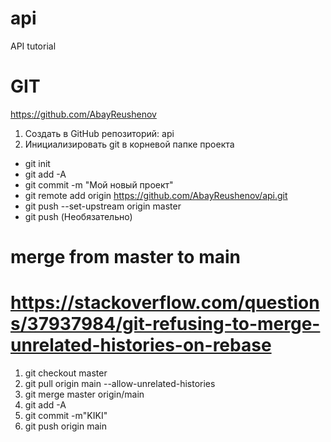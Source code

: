 # api
API tutorial
# GIT 
https://github.com/AbayReushenov
1. Создать в GitHub репозиторий: api
2. Инициализировать git в корневой папке проекта
 - git init
 - git add -A
 - git commit -m "Мой новый проект"
 - git remote add origin https://github.com/AbayReushenov/api.git
 - git push --set-upstream origin master
 - git push (Необязательно)


# merge from master to main
# https://stackoverflow.com/questions/37937984/git-refusing-to-merge-unrelated-histories-on-rebase
1. git checkout master
2. git pull origin main --allow-unrelated-histories
3. git merge master origin/main
4. git add -A
5. git commit -m"KIKI"
6. git push origin main
